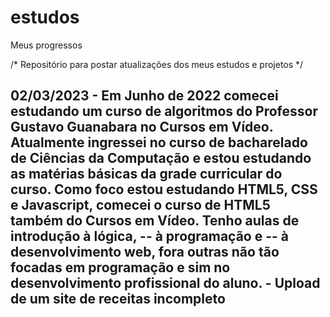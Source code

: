 # estudos
Meus progressos

/* Repositório para postar atualizações dos meus estudos e projetos */

## 02/03/2023 - Em Junho de 2022 comecei estudando um curso de algoritmos do Professor Gustavo Guanabara no Cursos em Vídeo. Atualmente ingressei no curso de bacharelado de Ciências da Computação e estou estudando as matérias básicas da grade curricular do curso. Como foco estou estudando HTML5, CSS e Javascript, comecei o curso de HTML5 também do Cursos em Vídeo. Tenho aulas de introdução à lógica, -- à programação e -- à desenvolvimento web, fora outras não tão focadas em programação e sim no desenvolvimento profissional do aluno. - Upload de um site de receitas incompleto

